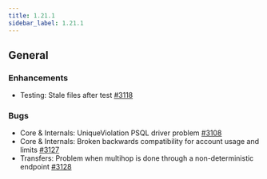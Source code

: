 ```yaml
---
title: 1.21.1
sidebar_label: 1.21.1
---
```


## General

### Enhancements

- Testing: Stale files after test [#3118](https://github.com/rucio/rucio/issues/3118)

### Bugs

- Core & Internals: UniqueViolation PSQL driver problem [#3108](https://github.com/rucio/rucio/issues/3108)
- Core & Internals: Broken backwards compatibility for account usage and limits [#3127](https://github.com/rucio/rucio/issues/3127)
- Transfers: Problem when multihop is done through a non-deterministic endpoint [#3128](https://github.com/rucio/rucio/issues/3128)
